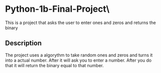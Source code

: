 # Python-1b-Final-Project\
This is a project that asks the user to enter ones and zeros and returns the binary

## Description
The project uses a algorythm to take random ones and zeros and turns it into a actual number. After it will ask you to enter a number. After you do that it will return the binary equal to that number.
